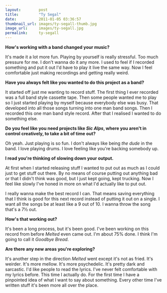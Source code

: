 ```yaml
---
layout:        post
title:         "Ty Segal"
date:          2011-01-05 03:36:57
thumbnail_url: images/ty-segall-thumb.jpg
image_url:     images/ty-segall.jpg
permalink:     ty-segall
---
```


<b>How's working with a band changed your music?</b>

It's made it a lot more fun. Playing by yourself is really stressful. Too much pressure for me. I don't wanna do it any more. I used to feel if I recorded something and put it out I'd have to play it live the same way. Now I feel comfortable just making recordings and getting really weird.

<b>Have you always felt like you wanted to do this project as a band?</b>

It started off just me wanting to record stuff. The first thing I ever recorded was a full band style cassette tape. Then some people wanted me to play so I just started playing by myself because everybody else was busy. That developed into all those songs turning into one man band songs. Then I recorded this one man band style record. After that I realised I wanted to do something else.

<b>Do you feel like you need projects like <i>Sic Alps</i>, where you aren't in control creatively, to take a bit of time out?</b>

Oh yeah. Just playing is so fun. I don't always like being <i>the dude</i> in the band. I love playing drums. I love feeling like you're backing somebody up.

<b>I read you're thinking of slowing down your output.</b>

At first when I started releasing stuff I wanted to put out as much as I could just to get stuff out there. By no means of course putting out anything bad or that I didn't think was good, but I just kept going, kept trucking. Now I feel like slowly I've honed in more on what I'd actually like to put out.

I really wanna make the best record I can. That means saving everything that I think is good for this next record instead of putting it out on a single. I want all the songs be at least like a 9 out of 10. I wanna throw the song that's a 7&#189; out.

<b>How's that working out?</b>

It's been a long process, but it's been good. I've been working on this record from before <i>Melted</i> even came out. I'm about 75% done. I think I'm going to call it <i>Goodbye Bread</i>.

<b>Are there any new areas you're exploring?</b>

It's another step in the direction <i>Melted</i> went except it's not as fried. It's weirder. It's more mellow. It's more psychedelic. It's pretty dark and sarcastic. I'd like people to read the lyrics. I've never felt comfortable with my lyrics before. This time I actually do. For the first time I have a pinpointed idea of what I want to say about something. Every other time I've written stuff it's been more all over the place.